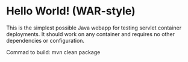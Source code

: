 Hello World! (WAR-style)
===============

This is the simplest possible Java webapp for testing servlet container deployments.  It should work on any container and requires no other dependencies or configuration.

Commad to build:
mvn clean package
